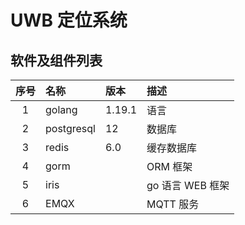 # UWB 定位系统
## 软件及组件列表

|序号|名称|版本|描述|
|:----:|:----|:----|:---|
|1|golang|1.19.1|语言|
|2|postgresql|12|数据库|
|3|redis|6.0|缓存数据库|
|4|gorm||ORM 框架|
|5|iris||go 语言 WEB 框架|
|6|EMQX||MQTT 服务|

